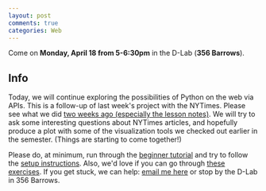 ```yaml
---
layout: post
comments: true
categories: Web
---
```


Come on **Monday, April 18 from 5-6:30pm** in the D-Lab (**356 Barrows**).

## Info
Today, we will continue exploring the possibilities of Python on the web via APIs. This is a follow-up of last week's project with the NYTimes. Please see what we did [two weeks ago (especially the lesson notes)](../2016-04-04-python-and-apis). We will try to ask some interesting questions about NYTimes articles, and hopefully produce a plot with some of the visualization tools we checked out earlier in the semester. (Things are starting to come together!)

Please do, at minimum, run through the [beginner tutorial](http://try-python.appspot.com) and try to follow the [setup instructions](http://python.berkeley.edu/learn/#set-up-your-computer). Also, we'd love if you can go through [these exercises](https://bids.github.io/2016-01-14-berkeley/python/00-python-intro.html). If you get stuck, we can help: [email me here](mailto:marwahaha@berkeley.edu) or stop by the D-Lab in 356 Barrows.



